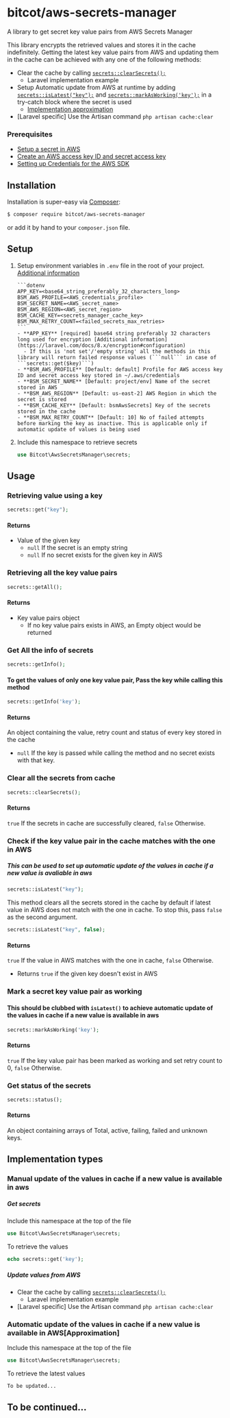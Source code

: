 # bitcot/aws-secrets-manager

A library to get secret key value pairs from AWS Secrets Manager

This library encrypts the retrieved values and stores it in the cache indefinitely. Getting the latest key value pairs from AWS and updating them in the cache can be achieved with any one of the following methods:

- Clear the cache by calling [`secrets::clearSecrets();`](#clear-all-the-secrets-from-cache)
    - Laravel implementation example
- Setup Automatic update from AWS at runtime by adding [`secrets::isLatest("key");`](#check-if-the-key-value-pair-in-the-cache-matches-with-the-one-in-aws) and [`secrets::markAsWorking('key');`](#mark-a-secret-key-value-pair-as-working) in a try-catch block where the secret is used
    - [Implementation approximation](#implementation-approximation)
- [Laravel specific] Use the Artisan command `php artisan cache:clear`

### Prerequisites

- [Setup a secret in AWS](https://docs.aws.amazon.com/secretsmanager/latest/userguide/manage_create-basic-secret.html)
- [Create an AWS access key ID and secret access key](https://aws.amazon.com/premiumsupport/knowledge-center/create-access-key/)
- [Setting up Credentials for the AWS SDK ](https://docs.aws.amazon.com/sdk-for-php/v3/developer-guide/guide_credentials.html)

## Installation

Installation is super-easy via [Composer](https://getcomposer.org/):

```bash
$ composer require bitcot/aws-secrets-manager
```

or add it by hand to your `composer.json` file.

## Setup

1.  Setup environment variables in `.env` file in the root of your
    project. [Additional information](https://github.com/vlucas/phpdotenv)

        ```dotenv
        APP_KEY=<base64_string_preferably_32_characters_long>
        BSM_AWS_PROFILE=<AWS_credentials_profile>
        BSM_SECRET_NAME=<AWS_secret_name>
        BSM_AWS_REGION=<AWS_secret_region>
        BSM_CACHE_KEY=<secrets_manager_cache_key>
        BSM_MAX_RETRY_COUNT=<failed_secrets_max_retries>
        ```
        - **APP_KEY** [required] base64 string preferably 32 characters long used for encryption [Additional information](https://laravel.com/docs/8.x/encryption#configuration)
          - If this is 'not set'/'empty string' all the methods in this library will return failed response values (```null``` in case of ```secrets::get($key)```)
        - **BSM_AWS_PROFILE** [Default: default] Profile for AWS access key ID and secret access key stored in ~/.aws/credentials
        - **BSM_SECRET_NAME** [Default: project/env] Name of the secret stored in AWS
        - **BSM_AWS_REGION** [Default: us-east-2] AWS Region in which the secret is stored
        - **BSM_CACHE_KEY** [Default: bsmAwsSecrets] Key of the secrets stored in the cache
        - **BSM_MAX_RETRY_COUNT** [Default: 10] No of failed attempts before marking the key as inactive. This is applicable only if automatic update of values is being used

2.  Include this namespace to retrieve secrets
    ```php
    use Bitcot\AwsSecretsManager\secrets;
    ```

## Usage

### Retrieving value using a key

```php
secrets::get("key");
```

#### Returns

- Value of the given key
    - `null` If the secret is an empty string
    - `null` If no secret exists for the given key in AWS

### Retrieving all the key value pairs

```php
secrets::getAll();
```

#### Returns

- Key value pairs object
    - If no key value pairs exists in AWS, an Empty object would be returned

### Get All the info of secrets

```php
secrets::getInfo();
```

#### To get the values of only one key value pair, Pass the key while calling this method

```php
secrets::getInfo('key');
```

#### Returns

An object containing the value, retry count and status of every key stored in the cache

- `null` If the key is passed while calling the method and no secret exists with that key.

### Clear all the secrets from cache

```php
secrets::clearSecrets();
```

#### Returns

`true` If the secrets in cache are successfully cleared, `false` Otherwise.

### Check if the key value pair in the cache matches with the one in AWS

##### This can be used to set up automatic update of the values in cache if a new value is avaliable in aws

```php
secrets::isLatest("key");
```

This method clears all the secrets stored in the cache by default if latest value in AWS does not match with the one in cache.
To stop this, pass `false` as the second argument.

```php
secrets::isLatest("key", false);
```

#### Returns

`true` If the value in AWS matches with the one in cache, `false` Otherwise.

- Returns `true` if the given key doesn't exist in AWS

### Mark a secret key value pair as working

#### This should be clubbed with `isLatest()` to achieve automatic update of the values in cache if a new value is available in aws

```php
secrets::markAsWorking('key');
```

#### Returns

`true` If the key value pair has been marked as working and set retry count to 0, `false` Otherwise.

### Get status of the secrets

```php
secrets::status();
```

#### Returns

An object containing arrays of Total, active, failing, failed and unknown keys.

## Implementation types

### Manual update of the values in cache if a new value is available in aws
##### Get secrets
Include this namespace at the top of the file
```php
use Bitcot\AwsSecretsManager\secrets;
```
To retrieve the values
```php
echo secrets::get('key');
```
##### Update values from AWS
- Clear the cache by calling [`secrets::clearSecrets();`](#clear-all-the-secrets-from-cache)
    - Laravel implementation example
- [Laravel specific] Use the Artisan command `php artisan cache:clear`

### <a name="implementation-approximation"></a> Automatic update of the values in cache if a new value is available in AWS[Approximation]

Include this namespace at the top of the file
```php
use Bitcot\AwsSecretsManager\secrets;
```
To retrieve the latest values
```php
To be updated...
```

## To be continued...
